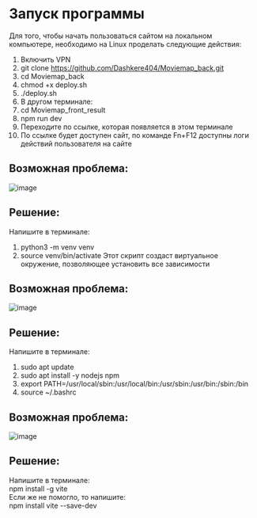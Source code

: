 # Запуск программы
Для того, чтобы начать пользоваться сайтом на локальном компьютере, необходимо на Linux проделать следующие действия:
1. Включить VPN
2. git clone https://github.com/Dashkere404/Moviemap_back.git
3. cd Moviemap_back
4. chmod +x deploy.sh
5. ./deploy.sh
6. В другом терминале:
7. cd Moviemap_front_result
8. npm run dev
9. Переходите по ссылке, которая появляется в этом терминале
10. По ссылке будет доступен сайт, по команде Fn+F12 доступны логи действий пользователя на сайте
## Возможная проблема:
![image](https://github.com/user-attachments/assets/d42628d5-1c52-492f-bb44-8cdf682da57a)
## Решение:
Напишите в терминале: 
1. python3 -m venv venv
2. source venv/bin/activate
Этот скрипт создаст виртуальное окружение, позволяющее установить все зависимости
## Возможная проблема:
![image](https://github.com/user-attachments/assets/6663b2d3-f23b-4144-bddb-290d699b994e)
## Решение:
Напишите в терминале:
1. sudo apt update
2. sudo apt install -y nodejs npm
3. export PATH=/usr/local/sbin:/usr/local/bin:/usr/sbin:/usr/bin:/sbin:/bin
4. source ~/.bashrc 
## Возможная проблема:
![image](https://github.com/user-attachments/assets/ec6958df-73b1-491f-8d7a-3ced8d74d5b6)
## Решение:
Напишите в терминале:  
npm install -g vite  
Если же не помогло, то напишите:  
npm install vite --save-dev


